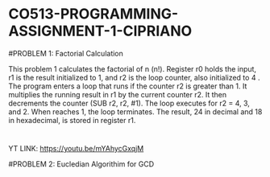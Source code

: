 # CO513-PROGRAMMING-ASSIGNMENT-1-CIPRIANO

#PROBLEM 1: Factorial Calculation

This problem 1 calculates the factorial of n (n!).
Register r0 holds the input, r1 is the result initialized to 1, and r2 is the loop counter, also initialized to 4 .
The program enters a loop that runs if the counter r2 is greater than 1.
It multiplies the running result in r1 by the current counter r2.
It then decrements the counter (SUB r2, r2, #1).
The loop executes for r2 = 4, 3, and 2. When reaches 1, the loop terminates. The result, 24 in decimal and 18 in hexadecimal, is stored in register r1.

 # 
 YT LINK: https://youtu.be/mYAhycGxqjM

#PROBLEM 2: Eucledian Algorithim for GCD
